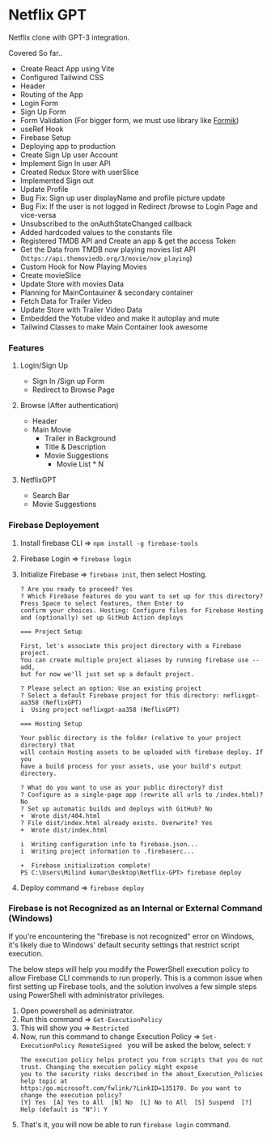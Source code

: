 # Netflix GPT

Netflix clone with GPT-3 integration.

Covered So far..

- Create React App using Vite
- Configured Tailwind CSS
- Header
- Routing of the App
- Login Form
- Sign Up Form
- Form Validation (For bigger form, we must use library like [Formik](https://formik.org/))
- useRef Hook
- Firebase Setup
- Deploying app to production
- Create Sign Up user Account
- Implement Sign In user API
- Created Redux Store with userSlice
- Implemented Sign out
- Update Profile
- Bug Fix: Sign up user displayName and profile picture update
- Bug Fix: If the user is not logged in Redirect /browse to Login Page and vice-versa
- Unsubscribed to the onAuthStateChanged callback
- Added hardcoded values to the constants file
- Registered TMDB API and Create an app & get the access Token
- Get the Data from TMDB now playing movies list API (`https://api.themoviedb.org/3/movie/now_playing`)
- Custom Hook for Now Playing Movies
- Create movieSlice
- Update Store with movies Data
- Planning for MainContauiner & secondary container
- Fetch Data for Trailer Video
- Update Store with Trailer Video Data
- Embedded the Yotube video and make it autoplay and mute
- Tailwind Classes to make Main Container look awesome

### Features

1. Login/Sign Up

   - Sign In /Sign up Form
   - Redirect to Browse Page
2. Browse (After authentication)

   - Header
   - Main Movie
     - Trailer in Background
     - Title & Description
     - Movie Suggestions
       - Movie List \* N
3. NetflixGPT

   - Search Bar
   - Movie Suggestions

### Firebase Deployement

1. Install firebase CLI => `npm install -g firebase-tools`
2. Firebase Login => `firebase login`
3. Initialize Firebase => `firebase init`, then select Hosting.

   ```
   ? Are you ready to proceed? Yes
   ? Which Firebase features do you want to set up for this directory? Press Space to select features, then Enter to
   confirm your choices. Hosting: Configure files for Firebase Hosting and (optionally) set up GitHub Action deploys

   === Project Setup

   First, let's associate this project directory with a Firebase project.
   You can create multiple project aliases by running firebase use --add,
   but for now we'll just set up a default project.

   ? Please select an option: Use an existing project
   ? Select a default Firebase project for this directory: neflixgpt-aa358 (NeflixGPT)
   i  Using project neflixgpt-aa358 (NeflixGPT)

   === Hosting Setup

   Your public directory is the folder (relative to your project directory) that
   will contain Hosting assets to be uploaded with firebase deploy. If you
   have a build process for your assets, use your build's output directory.

   ? What do you want to use as your public directory? dist
   ? Configure as a single-page app (rewrite all urls to /index.html)? No
   ? Set up automatic builds and deploys with GitHub? No
   +  Wrote dist/404.html
   ? File dist/index.html already exists. Overwrite? Yes
   +  Wrote dist/index.html

   i  Writing configuration info to firebase.json...
   i  Writing project information to .firebaserc...

   +  Firebase initialization complete!
   PS C:\Users\Milind kumar\Desktop\Netflix-GPT> firebase deploy
   ```
4. Deploy command => `firebase deploy`

### Firebase is not Recognized as an Internal or External Command (Windows)

If you're encountering the "firebase is not recognized" error on Windows, it's likely due to Windows' default security settings that restrict script execution.

The below steps will help you modify the PowerShell execution policy to allow Firebase CLI commands to run properly. This is a common issue when first setting up Firebase tools, and the solution involves a few simple steps using PowerShell with administrator privileges.

1. Open powershell as administrator.
2. Run this command => `Get-ExecutionPolicy`
3. This will show you => `Restricted`
4. Now, run this command to change Execution Policy => `Set-ExecutionPolicy RemoteSigned `
   you will be asked the below, select: `Y `
   ```
   The execution policy helps protect you from scripts that you do not trust. Changing the execution policy might expose
   you to the security risks described in the about_Execution_Policies help topic at
   https:/go.microsoft.com/fwlink/?LinkID=135170. Do you want to change the execution policy?
   [Y] Yes  [A] Yes to All  [N] No  [L] No to All  [S] Suspend  [?] Help (default is "N"): Y
   ```
5. That's it, you will now be able to run `firebase login` command.
